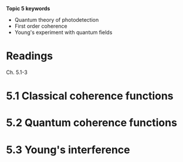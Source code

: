 __Topic 5 keywords__
- Quantum theory of photodetection
- First order coherence 
- Young's experiment with quantum fields

# __Readings__
Ch. 5.1-3

# __5.1 Classical coherence functions__

# __5.2 Quantum coherence functions__

# __5.3 Young's interference__
